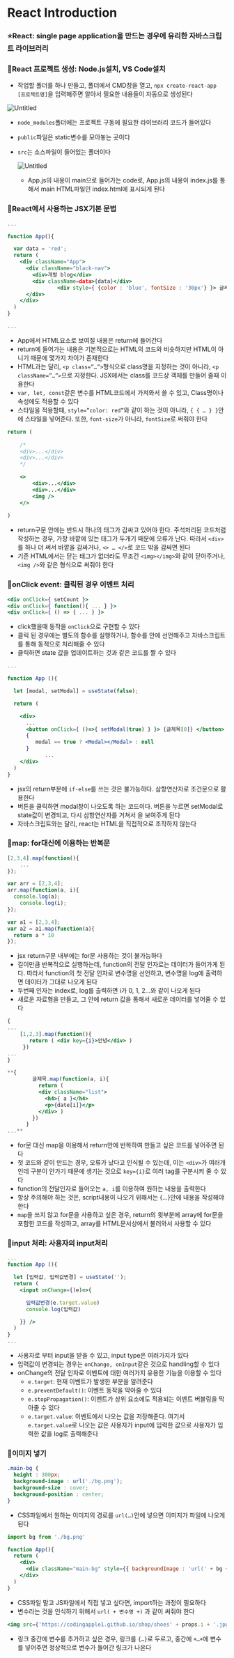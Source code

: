# React Introduction

### ⭐React: single page application을 만드는 경우에 유리한 자바스크립트 라이브러리

### 🧩React 프로젝트 생성: Node.js설치, VS Code설치

- 작업할 폴더를 하나 만들고, 폴더에서 CMD창을 열고, `npx create-react-app [프로젝트명]`을 입력해주면 알아서 필요한 내용들이 자동으로 생성된다

![Untitled](React%20Introduction%20584a7f0359e24f25a4d4fd1d4ec1b561/Untitled.png)

- `node_modules`폴더에는 프로젝트 구동에 필요한 라이브러리 코드가 들어있다
- `public`파일은 static변수를 모아놓는 곳이다
- `src`는 소스파일이 들어있는 폴더이다
    
    ![Untitled](React%20Introduction%20584a7f0359e24f25a4d4fd1d4ec1b561/Untitled%201.png)
    
    - App.js의 내용이 main으로 들어가는 code로, App.js의 내용이 index.js를 통해서 main HTML파일인 index.html에 표시되게 된다

### 🧩React에서 사용하는 JSX기본 문법

```jsx
...

function App(){

  var data = 'red';
  return (
    <div className="App">
      <div className="black-nav">
        <div>개발 blog</div>
        <div className=data>{data}</div>
				<div style={ {color : 'blue', fontSize : '30px'} }> 글씨 </div>
      </div>
    </div>
  )
}

...
```

- App에서 HTML요소로 보여질 내용은 return에 들어간다
- return에 들어가는 내용은 기본적으로는 HTML의 코드와 비슷하지만 HTML이 아니기 때문에 몇가지 차이가 존재한다
- HTML과는 달리, `<p class=”…”>`형식으로 class명을 지정하는 것이 아니라, `<p className=”…”>`으로 지정한다. JSX에서는 class를 코드상 객체를 만들어 줄때 이용한다
- `var, let, const`같은 변수를 HTML코드에서 가져와서 쓸 수 있고, Class명이나 속성에도 적용할 수 있다
- 스타일을 적용할때, `style=”color: red”`와 같이 하는 것이 아니라, `{ { … } }`안에 스타일을 넣어준다. 또한, `font-size`가 아니라, `fontSize`로 써줘야 한다

```jsx
return (
	
	/*
	<div>...</div>
	<div>...</div>
	*/

	<>
		<div>...</div>
		<div>...</div>
		<img />
	</>
	
)
```

- return구문 안에는 반드시 하나의 태그가 감싸고 있어야 한다. 주석처리된 코드처럼 작성하는 경우, 가장 바깥에 있는 태그가 두개기 때문에 오류가 난다. 따라서 `<div>`를 하나 더 써서 바깥을 감싸거나, `<> … </>`로 코드  밖을 감싸면 된다
- 기존 HTML에서는 닫는 태그가 없더라도 무조건 `<img></img>`와 같이 닫아주거나, `<img />`와 같은 형식으로 써줘야 한다

### 🧩onClick event: 클릭된 경우 이벤트 처리

```jsx
<div onClick={ setCount }>
<div onClick={ function(){ ... } }> 
<div onClick={ () => { ... } }>
```

- click했을때 동작을  `onClick`으로 구현할 수 있다
- 클릭 된 경우에는 별도의 함수를 실행하거나, 함수를 안에 선언해주고 자바스크립트를 통해 동적으로 처리해줄 수 있다
- 클릭하면 state 값을 업데이트하는 것과 같은 코드를 짤 수 있다

```jsx
...

function App (){

  let [modal, setModal] = useState(false);

  return (

    <div>
      ...
      <button onClick={ ()=>{ setModal(true) } }> {글제목[0]} </button>
      { 
         modal == true ? <Modal></Modal> : null
      }
			...
    </div>
  )
}
```

- jsx의 return부분에 `if-else`를 쓰는 것은 불가능하다. 삼항연산자로 조건문으로 활용한다
- 버튼을 클릭하면 modal창이 나오도록 하는 코드이다. 버튼을 누르면 setModal로 state값이 변경되고, 다시 삼항연산자를 거쳐서 <Modal>을 보여주게 된다
- 자바스크립트와는 달리, react는 HTML을 직접적으로 조작하지 않는다

### 🧩map: for대신에 이용하는 반복문

```jsx
[2,3,4].map(function(){
	...
});

var arr = [2,3,4];
arr.map(function(a, i){
  console.log(a);
	console.log(i);
});

var a1 = [2,3,4];
var a2 = a1.map(function(a){
  return a * 10
});
```

- jsx return구문 내부에는 for문 사용하는 것이 불가능하다
- 길이만큼 반복적으로 실행하는데, function의 전달 인자로는 데이터가 들어가게 된다. 따라서 function의 첫 전달 인자로 변수명을 선언하고, 변수명을 log에 출력하면 데이터가 그대로 나오게 된다
- 두번째 인자는 index로, log를 출력하면 i가 0, 1, 2…와 같이 나오게 된다
- 새로운 자료형을 만들고, 그 안에 return 값을 통해서 새로운 데이터를 넣어줄 수 있다

```jsx
{ 
...
    [1,2,3].map(function(){
       return ( <div key={i}>안녕</div> )
     }) 
...
}

**{ 
        글제목.map(function(a, i){
          return (
          <div className="list">
            <h4>{ a }</h4>
            <p>{date[i]}</p>
          </div> )
        }) 
      }
...**
```

- for문 대신 map을 이용해서 return안에 반복하여 만들고 싶은 코드를 넣어주면 된다
- 첫 코드와 같이 만드는 경우, 오류가 났다고 인식될 수 있는데, 이는 `<div>`가 여러개인데 구분이 안가기 때문에 생기는 것으로 `key={i}`로 여러 tag를 구분시켜 줄 수 있다
- function의 전달인자로 들어오는 `a, i`를 이용하여 원하는 내용을 출력한다
- 항상 주의해야 하는 것은, script내용이 나오기 위해서는 {…}안에 내용을 작성해야 한다
- `map`을 쓰지 않고 for문을 사용하고 싶은 경우, return의 윗부분에 array에 for문을 포함한 코드를 작성하고, array를 HTML문서상에서 불러와서 사용할 수 있다

### 🧩input 처리: 사용자의 input처리

```jsx
...
function App (){

  let [입력값, 입력값변경] = useState('');
  return (
    <input onChange={(e)=>{ 

      입력값변경(e.target.value) 
      console.log(입력값)

    }} />
  )
}
...
```

- 사용자로 부터 input을 받을 수 있고, input type은 여러가지가 있다
- 입력값이 변경되는 경우는 `onChange, onInput`같은 것으로 handling할 수 있다
- onChange의 전달 인자로 이벤트에 대한 여러가지 유용한 기능을 이용할 수 있다
    - `e.target`: 현재 이벤트가 발생한 부분을 알려준다
    - `e.preventDefault()`: 이벤트 동작을 막아줄 수 있다
    - `e.stopPropagation()`: 이벤트가 상위 요소에도 적용되는 이벤트 버블링을 막아줄 수 있다
    - `e.target.value`: 이벤트에서 나오는 값을 저장해준다. 여기서 `e.target.value`로 나오는 값은 사용자가 input에 입력한 값으로 사용자가 입력한 값을 log로 출력해준다

### 🧩이미지 넣기

```css
.main-bg {
  height : 300px;
  background-image : url('./bg.png');
  background-size : cover;
  background-position : center;
}
```

- CSS파일에서 원하는 이미지의 경로를 `url(…)`안에 넣으면 이미지가 파일에 나오게 된다

```jsx
import bg from './bg.png'

function App(){
  return (
    <div>
      <div className="main-bg" style={{ backgroundImage : 'url(' + bg + ')' }}></div>
    </div>
  )
}
```

- CSS파일 말고 JS파일에서 직접 넣고 싶다면, import하는 과정이 필요하다
- 변수라는 것을 인식하기 위해서 `url( + 변수명 +)` 과 같이 써줘야 한다

```jsx
<img src={'https://codingapple1.github.io/shop/shoes' + props.i + '.jpg'} />
```

- 링크 중간에 변수를 추가하고 싶은 경우, 링크를 `{…}`로 두르고, 중간에 `+…+`에 변수를 넣어주면 정상적으로 변수가 들어간 링크가 나온다